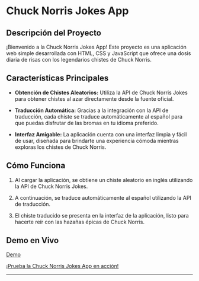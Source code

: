 # Chuck Norris Jokes App

## Descripción del Proyecto

¡Bienvenido a la Chuck Norris Jokes App! Este proyecto es una aplicación web simple desarrollada con HTML, CSS y JavaScript que ofrece una dosis diaria de risas con los legendarios chistes de Chuck Norris.

## Características Principales

- **Obtención de Chistes Aleatorios:** Utiliza la API de Chuck Norris Jokes para obtener chistes al azar directamente desde la fuente oficial.

- **Traducción Automática:** Gracias a la integración con la API de traducción, cada chiste se traduce automáticamente al español para que puedas disfrutar de las bromas en tu idioma preferido.

- **Interfaz Amigable:** La aplicación cuenta con una interfaz limpia y fácil de usar, diseñada para brindarte una experiencia cómoda mientras exploras los chistes de Chuck Norris.

## Cómo Funciona

1. Al cargar la aplicación, se obtiene un chiste aleatorio en inglés utilizando la API de Chuck Norris Jokes.

2. A continuación, se traduce automáticamente al español utilizando la API de traducción.

3. El chiste traducido se presenta en la interfaz de la aplicación, listo para hacerte reír con las hazañas épicas de Chuck Norris.

## Demo en Vivo

[Demo](url)

<a href="http://example.com" target="_blank">¡Prueba la Chuck Norris Jokes App en acción!</a>

---
